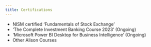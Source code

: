 ```yaml
---
title: Certifications
---
```


- NISM certified ‘Fundamentals of Stock Exchange’
- ‘The Complete Investment Banking Course 2023’ (Ongoing)
- ‘Microsoft Power BI Desktop for Business Intelligence’ (Ongoing)
- Other Alison Courses
